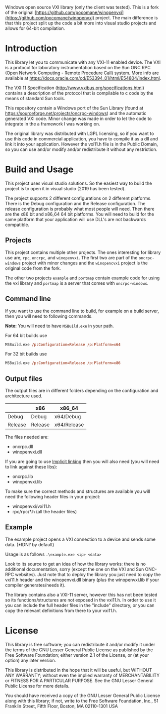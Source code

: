 
Windows open source VXI library (only the client was tested).
This is a fork of the original [https://github.com/pocomane/winopenvxi](https://github.com/pocomane/winopenvxi)
project.
The main difference is that this project split up the code a bit more into
visual studio projects and allows for 64-bit compilation.

# Introduction

This library let you to communicate with any VXI-11 enabled device. The VXI is
a protocol for laboratory instrumentation based on the Sun ONC RPC (Open
Network Computing - Remote Procedure Call) system. More info are available at
https://docs.oracle.com/cd/E53394_01/html/E54804/index.html.

The VXI 11 Specification (http://www.vxibus.org/specifications.html) contains a
description of the protocol that is compilable to c code by the means of
standard Sun tools.

This repository contain a Windows port of the Sun Library (found at
https://sourceforge.net/projects/oncrpc-windows) and the automatic generated
VXI code. Minor change was made in order to let the code to integrate in the a
framework I was working on.

The original library was distributed with LGPL licensing, so if you want to use
this code in commercial application, you have to compile it as a dll and link
it into your application. However the vxi11.h file is in the Public Domain, so
you can use and/or modify and/or redistribute it without any restriction.

# Build and Usage

This project uses visual studio solutions. So the easiest way to build the project
is to open it in visual studio (2019 has been tested).

The project supports 2 different configurations on 2 different platforms. There is
the Debug configuration and the Release configuration. The release configuration
is probably what most people will need. Then there are the x86 bit and x86_64 64 bit
platforms. You will need to build for the same platform that your application will use
DLL's are not backwards compatible.

## Projects

This project contains multiple other projects. The ones interesting for library use are,
`rpc`, `oncrpc`, and `winopenvxi`. The first two are part of the `oncrpc-windows` project
with minor changes and the `winopencvxi` project is the original code from the fork.

The other two projects `example` and `portmap` contain example code for using the vxi library
and `portmap` is a server that comes with `oncrpc-windows`.

## Command line

If you want to use the command line to build, for example on a build server, then you
will need to following commands.

**Note:** You will need to have `MSBuild.exe` in your path.

For 64 bit builds use

```ps
MSBuild.exe /p:Configuration=Release /p:Platform=x64
```

For 32 bit builds use

```ps
MSBuild.exe /p:Configuration=Release /p:Platform=x86
```

## Output files

The output files are in different folders depending on the configuration and architecture used.

|         | x86     | x86_64      |
|---------|---------|-------------|
| Debug   | Debug   | x64/Debug   |
| Release | Release | x64/Release |

The files needed are:

- oncrpc.dll
- winopenvxi.dll

If you are going to use [Implicit linking](https://docs.microsoft.com/en-us/cpp/build/linking-an-executable-to-a-dll?view=msvc-170#implicit-linking)
then you will also need (you will need to link against these libs):

- oncrpc.lib
- winopenvxi.lib

To make sure the correct methods and structures are available you will need the following header files in your project:

- winopenvxi/vxi11.h
- rpc/rpc/*.h (all the header files)

## Example

The example project opens a VXI connection to a device and sends some data. (*IDN? by default)

Usage is as follows `.\example.exe <ip> <data>`

Look to its source to get an idea of how the library works: there is no
additional documentation, sorry (except the one on the VXI and Sun ONC-RPC
websites). Just note that to deploy the library you just need to copy the
vxi11.h header and the winopenvxi.dll binary (plus the winopenvxi.lib if your
compiler generates/needs it).

The library contains also a VXI-11 server, however this has not been tested so its
functions/structures are not exposed in the vxi11.h. In order to use it you can
include the full header files in the "include" directory, or you can copy the
relevant definitions from there to your vxi11.h.

# License

This library is free software; you can redistribute it and/or
modify it under the terms of the GNU Lesser General Public
License as published by the Free Software Foundation; either
version 2.1 of the License, or (at your option) any later version.

This library is distributed in the hope that it will be useful,
but WITHOUT ANY WARRANTY; without even the implied warranty of
MERCHANTABILITY or FITNESS FOR A PARTICULAR PURPOSE.  See the GNU
Lesser General Public License for more details.

You should have received a copy of the GNU Lesser General Public
License along with this library; if not, write to the Free Software
Foundation, Inc., 51 Franklin Street, Fifth Floor, Boston, MA  02110-1301  USA
